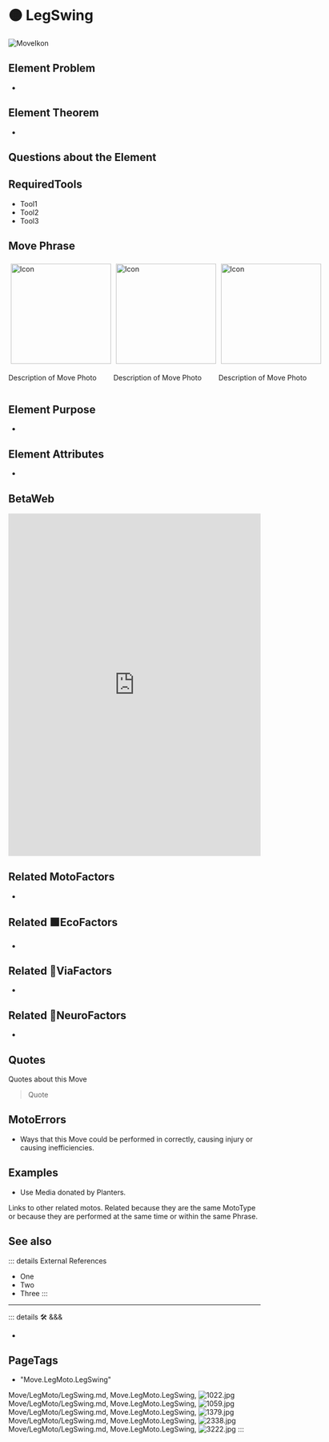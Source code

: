 
# 🟠 <move>LegSwing</move>

![MoveIkon](/Move/Move_Ikon.png)

## Element Problem

-

## Element Theorem

-

## Questions about the Element

## RequiredTools

- Tool1
- Tool2
- Tool3

## <move>Move Phrase</move>

<div style="display: flex">
    <div>
        <img style="margin: 5px" height="200" width="200" alt="Icon" src="/Move/Moto_Icon.png"/>
        <p>Description of Move Photo</p>
    </div>
    <div>
        <img style="margin: 5px" height="200" width="200" alt="Icon" src="/Move/Moto_Icon.png"/>
        <p>Description of Move Photo</p>
    </div>
    <div>
        <img style="margin: 5px" height="200" width="200" alt="Icon" src="/Move/Moto_Icon.png"/>
        <p>Description of Move Photo</p>
    </div>
</div>

## Element Purpose

-

## Element Attributes

-

## BetaWeb

<iframe
    width="100%"
    height="684"
    frameborder="0"
    src="https://observablehq.com/embed/@d3/force-directed-graph/2?cells=chart"
></iframe>

## Related <move>MotoFactors</move>

-

## Related 🟩<eko>EcoFactors</eko>

-

## Related 🔻<via>ViaFactors</via>

-

## Related 💜<psike>NeuroFactors</psike>

-  

## Quotes

Quotes about this Move

> Quote

## MotoErrors

- Ways that this Move could be performed in correctly, causing injury or causing inefficiencies.

## Examples

- Use Media donated by Planters.

Links to other related motos. Related because they are the same MotoType or because they are performed at the same time or within the same Phrase.

## See also

::: details External References

- One
- Two
- Three
:::

---

<!-- =================================================== -->
<!-- =================================================== -->
<!-- =================================================== -->
<!-- =================================================== -->
<!-- =================================================== -->
::: details 🛠 <dev>&&&</dev>



-



<h2>PageTags</h2>

- "Move.LegMoto.LegSwing"

Move/LegMoto/LegSwing.md, <dev>Move.LegMoto.LegSwing</dev>, ![1022.jpg](/PaperPhoto/1022.jpg)
Move/LegMoto/LegSwing.md, <dev>Move.LegMoto.LegSwing</dev>, ![1059.jpg](/PaperPhoto/1059.jpg)
Move/LegMoto/LegSwing.md, <dev>Move.LegMoto.LegSwing</dev>, ![1379.jpg](/PaperPhoto/1379.jpg)
Move/LegMoto/LegSwing.md, <dev>Move.LegMoto.LegSwing</dev>, ![2338.jpg](/PaperPhoto/2338.jpg)
Move/LegMoto/LegSwing.md, <dev>Move.LegMoto.LegSwing</dev>, ![3222.jpg](/PaperPhoto/3222.jpg)
:::
